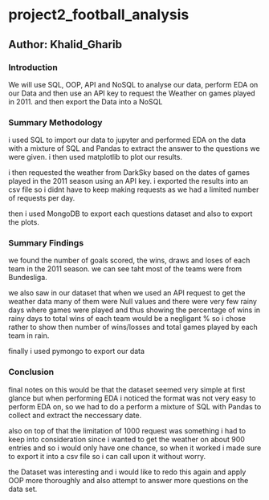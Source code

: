 # project2_football_analysis

## Author: Khalid_Gharib

### Introduction
We will use SQL, OOP, API and NoSQL to analyse our data, perform EDA on our Data and then use an API key to request the Weather on games played in 2011. and then export the Data into a NoSQL
### Summary Methodology
i used SQL to import our data to jupyter and performed EDA on the data with a mixture of SQL and Pandas to extract the answer to the questions we were given. i then used matplotlib to plot our results.

i then requested the weather from DarkSky based on the dates of games played in the 2011 season using an API key. i exported the results into an csv file so i didnt have to keep making requests as we had a limited number of requests per day.

then i used MongoDB to export each questions dataset and also to export the plots.

### Summary Findings
we found the number of goals scored, the wins, draws and loses of each team in the 2011 season. we can see taht most of the teams were from Bundesliga.

we also saw in our dataset that when we used an API request to get the weather data many of them were Null values and there were very few rainy days where games were played and thus showing the percentage of wins in rainy days to total wins of each team would be a negligant % so i chose rather to show then number of wins/losses and total games played by each team in rain.

finally i used pymongo to export our data

### Conclusion
final notes on this would be that the dataset seemed very simple at first glance but when performing EDA i noticed the format was not very easy to perform EDA on, so we had to do a perform a mixture of SQL with Pandas to collect and extract the neccessary date.

also on top of that the limitation of 1000 request was something i had to keep into consideration since i wanted to get the weather on about 900 entries and so i would only have one chance, so when it worked i made sure to export it into a csv file so i can call upon it without worry.

the Dataset was interesting and i would like to redo this again and apply OOP more thoroughly and also attempt to answer more questions on the data set. 
